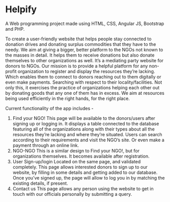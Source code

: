 # Helpify
A Web programming project made using HTML, CSS, Angular JS, Bootstrap and PHP.

To create a user-friendly website that helps people stay connected to donation drives and 
donating surplus commodities that they have to the needy. We aim at giving a bigger, better 
platform to the NGOs not known to the masses in detail. It helps them to receive donations but 
also donate themselves to other organizations as well. It’s a mediating party website for donors 
to NGOs.
Our mission is to provide a helpful platform for any non-profit organization to register and 
display the resources they’re lacking. Which enables them to connect to donors reaching out to 
them digitally or even make payments. Searching with respect to their locality/facilities. Not 
only this, it exercises the practice of organizations helping each other out by donating goods that 
any one of them has in excess. We aim at resources being used efficiently in the right hands, for 
the right place.

Current functionality of the app includes -
1. Find your NGO!
This page will be available to the donors/users after signing up or logging in. It displays a 
table connected to the database featuring all of the organizations along with their types 
about all the resources they’re lacking and where they’re situated. Users can search 
according to their requirements and visit the NGO’s site. Or even make a payment 
through an online link.
2. NGO-NGO
This is a similar design to Find your NGO!, but for organizations themselves. It becomes 
available after registration. 
3. User Sign-up/login
Located on the same page, and validated completely. This page allows interested donors 
to sign up to our website, by filling in some details and getting added to our database. 
Once you’ve signed up, the page will allow to log you in by matching the existing details, 
if present. 
4. Contact us 
This page allows any person using the website to get in touch with our officials 
personally by submitting a query.
